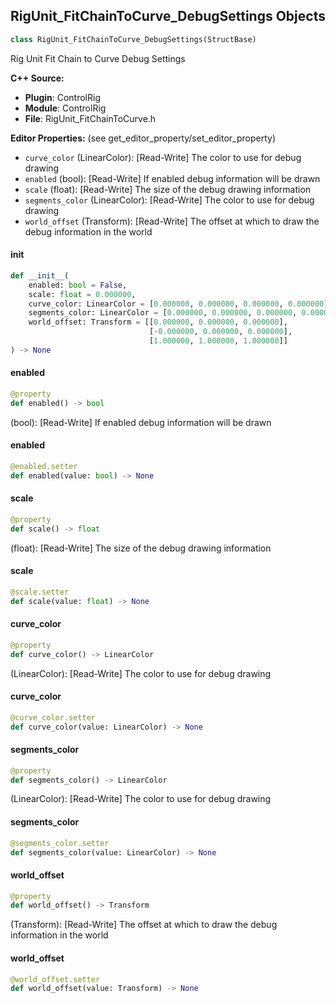 ## RigUnit_FitChainToCurve_DebugSettings Objects

```python
class RigUnit_FitChainToCurve_DebugSettings(StructBase)
```

Rig Unit Fit Chain to Curve Debug Settings

**C++ Source:**

- **Plugin**: ControlRig
- **Module**: ControlRig
- **File**: RigUnit_FitChainToCurve.h

**Editor Properties:** (see get_editor_property/set_editor_property)

- ``curve_color`` (LinearColor):  [Read-Write] The color to use for debug drawing
- ``enabled`` (bool):  [Read-Write] If enabled debug information will be drawn
- ``scale`` (float):  [Read-Write] The size of the debug drawing information
- ``segments_color`` (LinearColor):  [Read-Write] The color to use for debug drawing
- ``world_offset`` (Transform):  [Read-Write] The offset at which to draw the debug information in the world

<a id="unreal.RigUnit_FitChainToCurve_DebugSettings.__init__"></a>

#### __init__

```python
def __init__(
    enabled: bool = False,
    scale: float = 0.000000,
    curve_color: LinearColor = [0.000000, 0.000000, 0.000000, 0.000000],
    segments_color: LinearColor = [0.000000, 0.000000, 0.000000, 0.000000],
    world_offset: Transform = [[0.000000, 0.000000, 0.000000],
                               [-0.000000, 0.000000, 0.000000],
                               [1.000000, 1.000000, 1.000000]]
) -> None
```

<a id="unreal.RigUnit_FitChainToCurve_DebugSettings.enabled"></a>

#### enabled

```python
@property
def enabled() -> bool
```

(bool):  [Read-Write] If enabled debug information will be drawn

<a id="unreal.RigUnit_FitChainToCurve_DebugSettings.enabled"></a>

#### enabled

```python
@enabled.setter
def enabled(value: bool) -> None
```

<a id="unreal.RigUnit_FitChainToCurve_DebugSettings.scale"></a>

#### scale

```python
@property
def scale() -> float
```

(float):  [Read-Write] The size of the debug drawing information

<a id="unreal.RigUnit_FitChainToCurve_DebugSettings.scale"></a>

#### scale

```python
@scale.setter
def scale(value: float) -> None
```

<a id="unreal.RigUnit_FitChainToCurve_DebugSettings.curve_color"></a>

#### curve_color

```python
@property
def curve_color() -> LinearColor
```

(LinearColor):  [Read-Write] The color to use for debug drawing

<a id="unreal.RigUnit_FitChainToCurve_DebugSettings.curve_color"></a>

#### curve_color

```python
@curve_color.setter
def curve_color(value: LinearColor) -> None
```

<a id="unreal.RigUnit_FitChainToCurve_DebugSettings.segments_color"></a>

#### segments_color

```python
@property
def segments_color() -> LinearColor
```

(LinearColor):  [Read-Write] The color to use for debug drawing

<a id="unreal.RigUnit_FitChainToCurve_DebugSettings.segments_color"></a>

#### segments_color

```python
@segments_color.setter
def segments_color(value: LinearColor) -> None
```

<a id="unreal.RigUnit_FitChainToCurve_DebugSettings.world_offset"></a>

#### world_offset

```python
@property
def world_offset() -> Transform
```

(Transform):  [Read-Write] The offset at which to draw the debug information in the world

<a id="unreal.RigUnit_FitChainToCurve_DebugSettings.world_offset"></a>

#### world_offset

```python
@world_offset.setter
def world_offset(value: Transform) -> None
```

<a id="unreal.RigUnit_FitChainToCurve"></a>